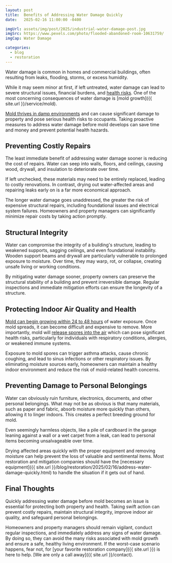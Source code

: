 ```yaml
---
layout: post
title:  Benefits of Addressing Water Damage Quickly
date:   2025-02-16 11:00:00 -0400

imgUrl: assets/img/post/2025/industrial-water-damage-post.jpg
imgSrc: https://www.pexels.com/photo/flooded-abandoned-room-10631759/
imgCap: Water Damage

categories:
  - blog
  - restoration
---
```


Water damage is common in homes and commercial buildings, often resulting from leaks, flooding, storms, or excess humidity.

While it may seem minor at first, if left untreated, water damage can lead to severe structural issues, financial burdens, and [health risks](https://www.cdc.gov/floods/safety/reentering-your-flooded-home-safety.html?CDC_AAref_Val=https%3A%2F%2Fwww.cdc.gov%2Fdisasters%2Ffloods%2Fafter.html). One of the most concerning consequences of water damage is [mold growth]({{ site.url }}/service/mold).

[Mold thrives in damp environments](https://www.fema.gov/fact-sheet/mold-problems-and-solutions) and can cause significant damage to property and pose serious health risks to occupants. Taking proactive measures to address water damage before mold develops can save time and money and prevent potential health hazards.

## Preventing Costly Repairs

The least immediate benefit of addressing water damage sooner is reducing the cost of repairs. Water can seep into walls, floors, and ceilings, causing wood, drywall, and insulation to deteriorate over time.

If left unchecked, these materials may need to be entirely replaced, leading to costly renovations. In contrast, drying out water-affected areas and repairing leaks early on is a far more economical approach.

The longer water damage goes unaddressed, the greater the risk of expensive structural repairs, including foundational issues and electrical system failures. Homeowners and property managers can significantly minimize repair costs by taking action promptly.

## Structural Integrity

Water can compromise the integrity of a building's structure, leading to weakened supports, sagging ceilings, and even foundational instability. Wooden support beams and drywall are particularly vulnerable to prolonged exposure to moisture. Over time, they may warp, rot, or collapse, creating unsafe living or working conditions.

By mitigating water damage sooner, property owners can preserve the structural stability of a building and prevent irreversible damage. Regular inspections and immediate mitigation efforts can ensure the longevity of a structure.

## Protecting Indoor Air Quality and Health

[Mold can begin growing within 24 to 48 hours](https://www.epa.gov/natural-disasters/flooding) of water exposure. Once mold spreads, it can become difficult and expensive to remove. More importantly, mold will [release spores into the air](https://www.epa.gov/mold/how-do-molds-affect-people) which can pose significant health risks, particularly for individuals with respiratory conditions, allergies, or weakened immune systems.

Exposure to mold spores can trigger asthma attacks, cause chronic coughing, and lead to sinus infections or other respiratory issues. By eliminating moisture sources early, homeowners can maintain a healthy indoor environment and reduce the risk of mold-related health concerns.

## Preventing Damage to Personal Belongings

Water can obviously ruin furniture, electronics, documents, and other personal belongings. What may not be as obvious is that many materials, such as paper and fabric, absorb moisture more quickly than others, allowing it to linger indoors. This creates a perfect breeding ground for mold.

Even seemingly harmless objects, like a pile of cardboard in the garage leaning against a wall or a wet carpet from a leak, can lead to personal items becoming unsalvageable over time.

Drying affected areas quickly with the proper equipment and removing moisture can help prevent the loss of valuable and sentimental items. Most restoration and mitigation companies should have the [necessary equipment]({{ site.url }}/blog/restoration/2025/02/16/address-water-damage-quickly.html) to handle the situation if it gets out of hand.

## Final Thoughts

Quickly addressing water damage before mold becomes an issue is essential for protecting both property and health. Taking swift action can prevent costly repairs, maintain structural integrity, improve indoor air quality, and safeguard personal belongings.

Homeowners and property managers should remain vigilant, conduct regular inspections, and immediately address any signs of water damage. By doing so, they can avoid the many risks associated with mold growth and ensure a safe, healthy living environment. If the worst-case scenario happens, fear not, for [your favorite restoration company]({{ site.url }}) is here to help. [We are only a call away]({{ site.url }}/contact).
